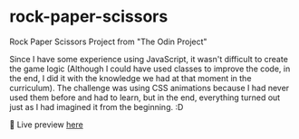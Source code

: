 # rock-paper-scissors
Rock Paper Scissors Project from "The Odin Project"

Since I have some experience using JavaScript, it wasn't difficult to create the game logic (Although I could have used classes to improve the code, in the end, I did it with the knowledge we had at that moment in the curriculum). The challenge was using CSS animations because I had never used them before and had to learn, but in the end, everything turned out just as I had imagined it from the beginning. :D

📎 Live preview [here](https://jonhatanh.github.io/rock-paper-scissors/)